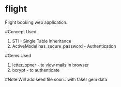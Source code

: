 # flight
Flight booking web application.

#Concept Used
1. STI - Single Table Inheritance
2. ActiveModel has_secure_password - Authentication

#Gems Used
1. letter_opner - to view mails in browser
2. bcrypt - to authenticate


#Note
Will add seed file soon.. with faker gem data

